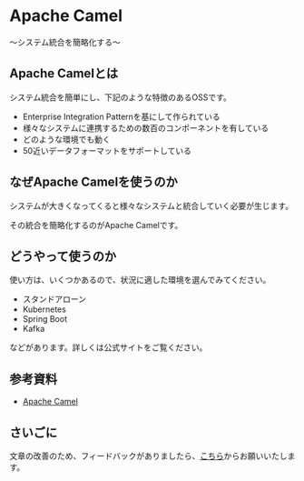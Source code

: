 # Apache Camel

〜システム統合を簡略化する〜

## Apache Camelとは

システム統合を簡単にし、下記のような特徴のあるOSSです。

* Enterprise Integration Patternを基にして作られている
* 様々なシステムに連携するための数百のコンポーネントを有している
* どのような環境でも動く
* 50近いデータフォーマットをサポートしている

## なぜApache Camelを使うのか

システムが大きくなってくると様々なシステムと統合していく必要が生じます。

その統合を簡略化するのがApache Camelです。

## どうやって使うのか

使い方は、いくつかあるので、状況に適した環境を選んでみてください。

* スタンドアローン
* Kubernetes
* Spring Boot
* Kafka

などがあります。詳しくは公式サイトをご覧ください。

## 参考資料

* [Apache Camel](https://camel.apache.org/)

## さいごに

文章の改善のため、フィードバックがありましたら、[こちら](https://forms.gle/TKUJ2Gs9EoH2jQvp7)からお願いいたします。
